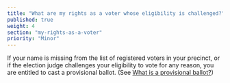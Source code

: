 ```yaml
---
title: "What are my rights as a voter whose eligibility is challenged?"
published: true
weight: 4
section: "my-rights-as-a-voter"
priority: "Minor"
---
```

If your name is missing from the list of registered voters in your precinct, or if the election judge challenges your eligibility to vote for any reason, you are entitled to cast a provisional ballot. (See [What is a provisional ballot?](#menu-item-what-is-provisional-ballot))  
